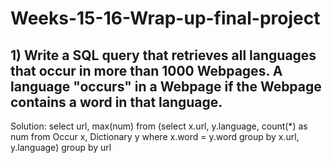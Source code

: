 # Weeks-15-16-Wrap-up-final-project

## 1) Write a SQL query that retrieves all languages that occur in more than 1000 Webpages. A language "occurs" in a Webpage if the Webpage contains a word in that language.

Solution:
select url, max(num)
  from (select x.url, y.language, count(*) as num
  from Occur x, Dictionary y
  where x.word = y.word
group by x.url, y.language)
group by url
